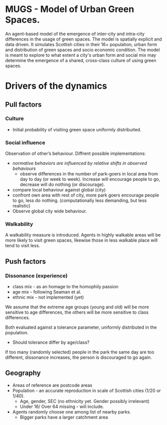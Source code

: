 # MUGS - Model of Urban Green Spaces. 

An agent-based model of the emergence of inter-city and intra-city differences in the usage of green spaces.
The model is spatially explicit and data driven. It simulates Scottish cities in their 16+ population, urban form and distribution of green spaces and socio economic condition. The model is meant to explore to what extent a city's urban form and social mix may determine the emergence of a shared, cross-class culture of  using green spaces.

# Drivers of the dynamics
## Pull factors
### Culture

* Initial probability of visiting green space uniformly distribuited.

### Social influence

Observation of other’s behaviour. Diffrent possible implementations:

* _normative behaviors are influenced by relative shifts in observed behaviours_
  * observe differences in the number of park-goers in local area from day to day (or week to week). Increase will encourage people to go, decrease will do nothing (or discourage).
* compare local behaviour against global (city)
* confront own area with rest of city, more park goers encourage people to go, less do nothing. (computationally less demanding, but less realistic)
* Observe global city wide behaviour.

### Walkability

A walkability measure is introduced. Agents in highly walkable areas will be more likely to visit green spaces, likewise those in less walkable place will tend to visit less.


## Push factors
### Dissonance (experience)

* class mix - as an homage to the homophily passion
* age mix - following Seaman et al.
* ethnic mix - not implemented (yet)

We assume that the extreme age groups (young and old) will be more sensitive to age differences, the others will be more sensitive to class differences.

Both evaluated against a tolerance parameter, uniformly distributed in the population.

* Should tolerance differ by age/class?

If too many (randomly selected) people in the park the same day are too different, dissonance increases, the person is discouraged to go again.

## Geography

* Areas of reference are postcode areas
* Population - an accurate reproduction in scale of Scottish cities (1/20 or 1/40).
  * Age, gender, SEC (no ethnicity yet. Gender possibly irrelevant)
  * Under 16/ Over 64 missing - will include.
* Agents randomly choose one among list of nearby parks.
  * Bigger parks have a larger catchment area
